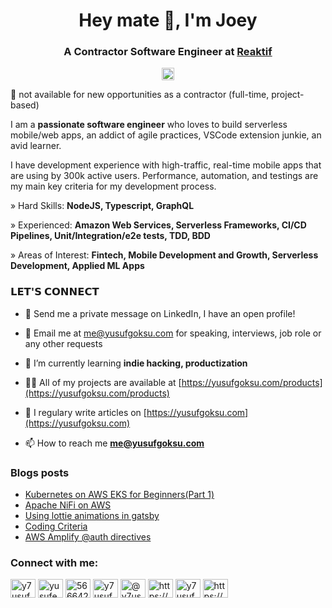 <h1 align="center">Hey mate 👋, I'm Joey</h1>
<h3 align="center">A Contractor Software Engineer at <a href="https://reaktif.io/">Reaktif</a></h3>

<p align="center"> <a href="https://twitter.com/y7usuf" target="blank"><img src="https://img.shields.io/twitter/follow/y7usuf?logo=twitter&style=for-the-badge" alt="y7usuf" height="20" /></a> </p>

🔴 not available for new opportunities as a contractor (full-time, project-based)

I am a <b>passionate software engineer</b> who loves to build serverless mobile/web apps, an addict of agile practices, VSCode extension junkie, an avid learner.

I have development experience with high-traffic, real-time mobile apps that are using by 300k active users. Performance, automation, and testings are my main key criteria for my development process.

<p align="left">» Hard Skills: <b>NodeJS, Typescript, GraphQL</b></p>
<p align="left">» Experienced: <b>Amazon Web Services, Serverless Frameworks, CI/CD Pipelines, Unit/Integration/e2e tests, TDD, BDD</b></p>
<p align="left">» Areas of Interest: <b>Fintech, Mobile Development and Growth, Serverless Development, Applied ML Apps</b></p>

### 𝗟𝗘𝗧'𝗦 𝗖𝗢𝗡𝗡𝗘𝗖𝗧

- 💬 Send me a private message on LinkedIn, I have an open profile!

- 📧 Email me at me@yusufgoksu.com for speaking, interviews, job role or any other requests

- 🌱 I’m currently learning **indie hacking, productization**

- 👨‍💻 All of my projects are available at [https://yusufgoksu.com/products](https://yusufgoksu.com/products)

- 📝 I regulary write articles on [https://yusufgoksu.com](https://yusufgoksu.com)

- 📫 How to reach me **me@yusufgoksu.com**

### Blogs posts

<!-- BLOG-POST-LIST:START -->
- [Kubernetes on AWS EKS for Beginners(Part 1)](https://joeygoksu.com/software/kubernetes-on-aws-eks-for-beginners-part-1/)
- [Apache NiFi on AWS](https://joeygoksu.com/software/apache-nifi-on-aws/)
- [Using lottie animations in gatsby](https://joeygoksu.com/software/lottie-and-gatsby/)
- [Coding Criteria](https://joeygoksu.com/software/coding-criteria/)
- [AWS Amplify @auth directives](https://joeygoksu.com/software/aws-amplify-auth-directives/)
<!-- BLOG-POST-LIST:END -->

<p align="left">
<h3 align="left">Connect with me:</h3>
<a href="https://twitter.com/y7usuf" target="blank"><img align="center" src="https://cdn.jsdelivr.net/npm/simple-icons@3.0.1/icons/twitter.svg" alt="y7usuf" height="30" width="40" /></a>
<a href="https://linkedin.com/in/yusufemregoksu" target="blank"><img align="center" src="https://cdn.jsdelivr.net/npm/simple-icons@3.0.1/icons/linkedin.svg" alt="yusufemregoksu" height="30" width="40" /></a>
<a href="https://stackoverflow.com/users/5666426" target="blank"><img align="center" src="https://cdn.jsdelivr.net/npm/simple-icons@3.0.1/icons/stackoverflow.svg" alt="5666426" height="30" width="40" /></a>
<a href="https://kaggle.com/y7usuf" target="blank"><img align="center" src="https://cdn.jsdelivr.net/npm/simple-icons@3.0.1/icons/kaggle.svg" alt="y7usuf" height="30" width="40" /></a>
<a href="https://medium.com/@y7usuf" target="blank"><img align="center" src="https://cdn.jsdelivr.net/npm/simple-icons@3.0.1/icons/medium.svg" alt="@y7usuf" height="30" width="40" /></a>
<a href="https://www.youtube.com/channel/ucewpybjl_la-b9gobdjhefg" target="blank"><img align="center" src="https://cdn.jsdelivr.net/npm/simple-icons@3.0.1/icons/youtube.svg" alt="https://www.youtube.com/channel/ucewpybjl_la-b9gobdjhefg" height="30" width="40" /></a>
<a href="https://dev.to/y7usuf" target="blank"><img align="center" src="https://cdn.jsdelivr.net/npm/simple-icons@3.0.1/icons/dev-dot-to.svg" alt="y7usuf" height="30" width="40" /></a>
<a href="/https://yusufgoksu.com/rss.xml" target="blank"><img align="center" src="https://cdn.jsdelivr.net/npm/simple-icons@3.0.1/icons/rss.svg" alt="https://yusufgoksu.com/rss.xml" height="30" width="40" /></a>
</p>
